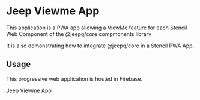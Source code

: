 # Jeep Viewme App

This application is a PWA app allowing a ViewMe feature for each Stencil Web Component of the @jeepq/core compmonents library

It is also demonstrating how to integrate @jeepq/core in a Stencil PWA App.

## Usage
This progressive web application is hosted in Firebase.

[Jeep Viewme App](https://jeep-viewme-app.firebaseapp.com)

